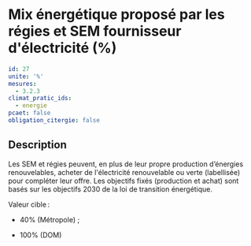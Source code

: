 # Mix énergétique proposé par les régies et SEM fournisseur d'électricité (%)
```yaml
id: 27
unite: '%'
mesures:
  - 3.2.3
climat_pratic_ids:
  - energie
pcaet: false
obligation_citergie: false
```
## Description
Les SEM et régies peuvent, en plus de leur propre production d’énergies renouvelables, acheter de l'électricité renouvelable ou verte (labellisée) pour compléter leur offre. Les objectifs fixés (production et achat) sont basés sur les objectifs 2030 de la loi de transition énergétique.

Valeur cible :

- 40% (Métropole)  ;

- 100% (DOM)


